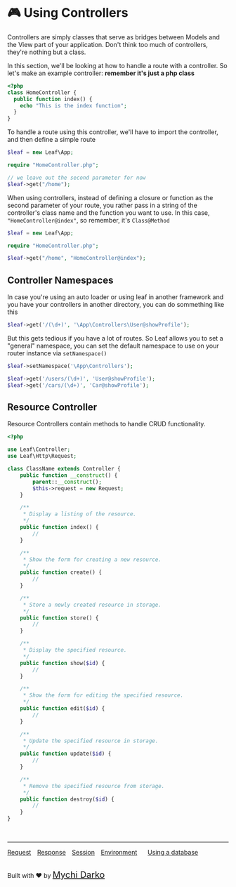 # 🎮 Using Controllers

Controllers are simply classes that serve as bridges between Models and the View part of your application. Don't think too much of controllers, they're nothing but a class.

In this section, we'll be looking at how to handle a route with a controller. So let's make an example controller: **remember it's just a php class**

```php
<?php
class HomeController {
  public function index() {
    echo "This is the index function";
  }
}
```

To handle a route using this controller, we'll have to import the controller, and then define a simple route

```php
$leaf = new Leaf\App;

require "HomeController.php";

// we leave out the second parameter for now
$leaf->get("/home");
```

When using controllers, instead of defining a closure or function as the second parameter of your route, you rather pass in a string of the controller's class name and the function you want to use. In this case, `"HomeController@index"`, so remember, it's `Class@Method`

```php
$leaf = new Leaf\App;

require "HomeController.php";

$leaf->get("/home", "HomeController@index");
```

## Controller Namespaces

In case you're using an auto loader or using leaf in another framework and  you have your controllers in another directory, you can do sommething like this

```php
$leaf->get('/(\d+)', '\App\Controllers\User@showProfile');
```

But this gets tedious if you have a lot of routes. So Leaf allows you to set a "general" namespace, you can set the default namespace to use on your router instance via `setNamespace()`

```php
$leaf->setNamespace('\App\Controllers');

$leaf->get('/users/(\d+)', 'User@showProfile');
$leaf->get('/cars/(\d+)', 'Car@showProfile');
```

## Resource Controller

Resource Controllers contain methods to handle CRUD functionality.

```php
<?php

use Leaf\Controller;
use Leaf\Http\Request;

class ClassName extends Controller {
    public function __construct() {
        parent::__construct();
        $this->request = new Request;
    }

    /**
     * Display a listing of the resource.
     */
    public function index() {
        //
    }

    /**
     * Show the form for creating a new resource.
     */
    public function create() {
        //
    }

    /**
     * Store a newly created resource in storage.
     */
    public function store() {
        //
    }

    /**
     * Display the specified resource.
     */
    public function show($id) {
        //
    }

    /**
     * Show the form for editing the specified resource.
     */
    public function edit($id) {
        //
    }

    /**
     * Update the specified resource in storage.
     */
    public function update($id) {
        //
    }

    /**
     * Remove the specified resource from storage.
     */
    public function destroy($id) {
        //
    }
}
```

<br>
<hr>

<a href="#/v/2.1/http/request" style="margin: 0px">Request</a>
<a href="#/v/2.1/http/response" style="margin: 0px 10px;">Response</a>
<a href="#/v/2.1/http/session" style="margin: 0px; 10px;">Session</a>
<a href="#/v/2.1/environment" style="margin: 0px 10px;">Environment</a>
<a href="#/v/2.1/database" style="margin: 0px 10px;">Using a database</a>

<br>
Built with ❤ by <a href="https://mychi.netlify.com" style="font-size: 20px; color: #111;" target="_blank">Mychi Darko</a>